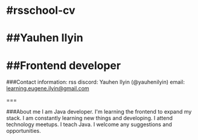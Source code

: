 #rsschool-cv
===
##Yauhen Ilyin
===
##Frontend developer
===

###Contact information:
rss discord: Yauhen Ilyin (@yauhenilyin)
email: learning.eugene.ilyin@gmail.com

===

###About me
I am Java developer. I'm learning the frontend to expand my stack. I am constantly learning new things and developing. I attend technology meetups. I teach Java. I welcome any suggestions and opportunities.